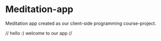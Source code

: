 # Meditation-app
Meditation app created as our client-side programming course-project.

// hello :) welcome to our app // 

